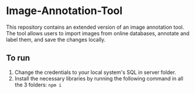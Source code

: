 # Image-Annotation-Tool

This repository contains an extended version of an image annotation tool. The tool allows users to import images from online databases, annotate and label them, and save the changes locally. 




## To run
1. Change the credentials to your local system's SQL in server folder.
2. Install the necessary libraries by running the following command in all the 3 folders:
` npm i `
